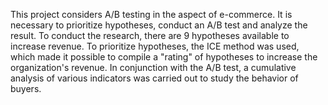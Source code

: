 This project considers A/B testing in the aspect of e-commerce. It is necessary to prioritize hypotheses, conduct an A/B test and analyze the result.
To conduct the research, there are 9 hypotheses available to increase revenue.
To prioritize hypotheses, the ICE method was used, which made it possible to compile a "rating" of hypotheses to increase the organization's revenue.
In conjunction with the A/B test, a cumulative analysis of various indicators was carried out to study the behavior of buyers.
